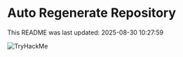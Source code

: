 # Auto Regenerate Repository

This README was last updated: 2025-08-30 10:27:59

 ![TryHackMe](https://tryhackme.com/badge/533634)